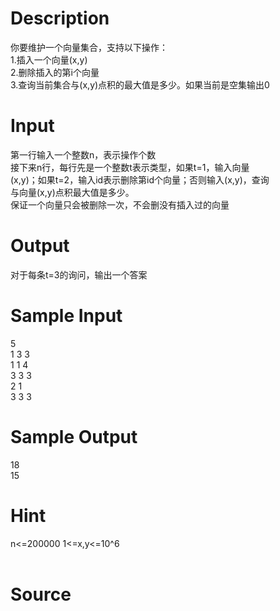 
# Description

<div class="content"><div>你要维护一个向量集合，支持以下操作：</div>
<div>1.插入一个向量(x,y)</div>
<div>2.删除插入的第i个向量</div>
<div>3.查询当前集合与(x,y)点积的最大值是多少。如果当前是空集输出0</div>
<div></div>
<p></p></div>

# Input

<div class="content"><div>第一行输入一个整数n，表示操作个数</div>
<div>接下来n行，每行先是一个整数t表示类型，如果t=1，输入向量</div>
<div>(x,y)；如果t=2，输入id表示删除第id个向量；否则输入(x,y)，查询</div>
<div>与向量(x,y)点积最大值是多少。</div>
<div>保证一个向量只会被删除一次，不会删没有插入过的向量</div>
<div></div>
<p></p></div>

# Output

<div class="content"><div>对于每条t=3的询问，输出一个答案</div>
<div></div>
<p></p></div>

# Sample Input

<div class="content"><span class="sampledata">5<br/>
1 3 3<br/>
1 1 4<br/>
3 3 3<br/>
2 1<br/>
3 3 3</span></div>

# Sample Output

<div class="content"><span class="sampledata">18<br/>
15</span></div>

# Hint

<div class="content"><p></p><div>n&lt;=200000 1&lt;=x,y&lt;=10^6</div><br/>
<p></p><p></p></div>

# Source

<div class="content"><p><a href="problemset.php?search="></a></p></div>

